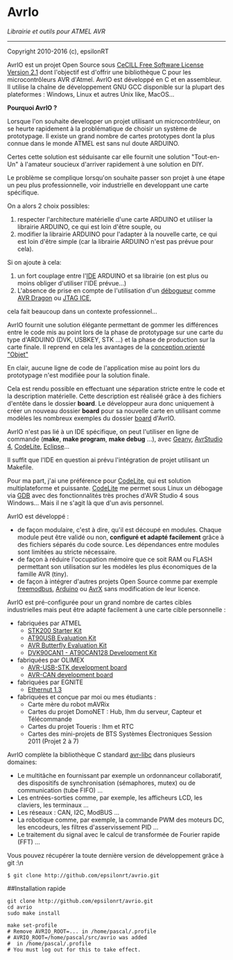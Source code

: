 # AvrIo

*Librairie et outils pour ATMEL AVR*

---
Copyright 2010-2016 (c), epsilonRT

AvrIO est un projet Open Source sous 
[CeCILL Free Software License Version 2.1](http://www.cecill.info/licences/Licence_CeCILL_V2.1-en.html)
dont l'objectif est d'offrir une bibliothèque C pour les microcontrôleurs AVR 
d'Atmel. AvrIO est développé en C et en assembleur. 
Il utilise la chaîne de développement GNU GCC disponible sur 
la plupart des plateformes : Windows, Linux et autres Unix like, MacOS...

**Pourquoi AvrIO ?**

Lorsque l'on souhaite developper un projet utilisant un microcontrôleur, on se
heurte rapidement à la problématique de choisir un système de prototypage.
Il existe un grand nombre de cartes prototypes dont la plus connue dans le monde
ATMEL est sans nul doute ARDUINO.

Certes cette solution est séduisante car elle
fournit une solution "Tout-en-Un" à l'amateur soucieux d'arriver rapidement à 
une solution en DIY.

Le problème se complique lorsqu'on souhaite passer son projet à une étape 
un peu plus professionnelle, voir industrielle en developpant une carte spécifique.

On a alors 2 choix possibles:

1. respecter l'architecture matérielle d'une carte ARDUINO et utiliser la 
  librairie ARDUINO, ce qui est loin d'être souple, ou
2. modifier la librairie ARDUINO pour l'adapter à la nouvelle carte, ce qui est
  loin d'être simple (car la librairie ARDUINO n'est pas prévue pour cela).
  
Si on ajoute à cela:

1. un fort couplage entre l'[IDE](https://fr.wikipedia.org/wiki/Environnement_de_d%C3%A9veloppement) 
  ARDUINO et sa librairie (on est plus ou moins obliger d'utiliser l'IDE prévue...)
2. L'absence de prise en compte de l'utilisation d'un 
  [débogueur](https://fr.wikipedia.org/wiki/D%C3%A9bogueur) comme 
  [AVR Dragon](http://www.atmel.com/tools/AVRDRAGON.aspx) ou
  [JTAG ICE](http://www.atmel.com/tools/JTAGICE3.aspx),

cela fait beaucoup dans un contexte professionnel...

AvrIO fournit une solution élégante permettant de gommer les différences entre
le code mis au point lors de la phase de prototypage sur une carte du type 
d'ARDUINO (DVK, USBKEY, STK ...) et la phase de production sur la carte finale.
Il reprend en cela les avantages de la 
[conception orienté "Objet"](https://fr.wikipedia.org/wiki/Programmation_orient%C3%A9e_objet)

En clair, aucune ligne de code de l'application mise au point lors du prototypage
n'est modifiée pour la solution finale.

Cela est rendu possible en effectuant une séparation stricte entre le code et
la description matérielle. Cette description est réaliséé grâce à des fichiers
d'entête dans le dossier **board**. Le développeur aura donc uniquement à créer
un nouveau dossier **board** pour sa nouvelle carte en utilisant comme modèles 
les nombreux exemples du dossier 
[board](https://github.com/epsilonrt/avrio/tree/master/board) d'AvrIO.

AvrIO n'est pas lié à un IDE spécifique, on peut l'utiliser en ligne de 
commande (**make**, **make program**, **make debug** ...), avec 
[Geany](https://www.geany.org/), 
[AvrStudio 4](http://www.atmel.com/tools/studioarchive.aspx), 
[CodeLite](http://www.codelite.org/), [Eclipse](https://eclipse.org/)... 

Il suffit que l'IDE en question ai prévu l'intégration de projet utilisant un 
Makefile.

Pour ma part, j'ai une préférence pour [CodeLite](http://www.codelite.org/), 
qui est solution multiplateforme et puissante. [CodeLite](http://www.codelite.org/)
me permet sous Linux un débogage via [GDB](https://www.gnu.org/software/gdb/) 
avec des fonctionnalités très proches d'AVR Studio 4 sous Windows... Mais il 
ne s'agit là que d'un avis personnel.

AvrIO est développé :

* de façon modulaire, c'est à dire, qu'il est découpé en modules. 
  Chaque module peut être validé ou non, **configuré et adapté facilement** 
  grâce à des fichiers séparés du code source. Les dépendances entre modules 
  sont limitées au stricte nécessaire.
* de façon à réduire l'occupation mémoire que ce soit RAM ou FLASH permettant 
  son utilisation sur les modèles les plus économiques de la famille AVR (tiny).
* de façon à intégrer d'autres projets Open Source comme par exemple 
  [freemodbus](http://freemodbus.berlios.de/), 
  [Arduino](https://github.com/arduino/Arduino) ou 
  [AvrX](http://www.epsilonrt.com/avrio/group__avrx__module.html) 
  sans modification de leur licence.

AvrIO est pré-configurée pour un grand nombre de cartes cibles industrielles 
mais peut être adapté facilement à une carte cible personnelle :

* fabriquées par ATMEL
    - [STK200 Starter Kit](http://www.atmel.com/dyn/resources/prod_documents/doc1107.pdf)
    - [AT90USB Evaluation Kit](http://www.atmel.com/dyn/resources/prod_documents/doc7627.pdf)
    - [AVR Butterfly Evaluation Kit](http://www.atmel.com/dyn/resources/prod_documents/doc4271.pdf)
    - [DVK90CAN1 - AT90CAN128 Development Kit](http://www.atmel.com/dyn/resources/prod_documents/doc4381.pdf)
* fabriquées par OLIMEX
    - [AVR-USB-STK development board](http://www.olimex.com/dev/pdf/AVR/AVR-USB-STK.pdf)
    - [AVR-CAN development board](http://www.olimex.com/dev/pdf/AVR/AVR-CAN.pdf)
* fabriquées par EGNITE
    - [Ethernut 1.3](http://www.ethernut.de/pdf/enhwm13e.pdf)
* fabriquées et conçue par moi ou mes étudiants :
    - Carte mère du robot mAVRix
    - Cartes du projet DomoNET : Hub, Ihm du serveur, Capteur et Télécommande
    - Cartes du projet Toueris : Ihm et RTC
    - Cartes des mini-projets de BTS Systèmes Électroniques Session 2011 (Projet 2 à 7)

AvrIO complète la bibliothèque C standard 
[avr-libc](http://www.nongnu.org/avr-libc/) dans plusieurs domaines:

* Le multitâche en fournissant par exemple un ordonnanceur collaboratif, des 
  dispositifs de synchronisation (sémaphores, mutex) ou de communication 
  (tube FIFO) ...
* Les entrées-sorties comme, par exemple, les afficheurs LCD, les claviers, 
  les terminaux ...
* Les réseaux : CAN, I2C, ModBUS ...
* La robotique comme, par exemple, la commande PWM des moteurs DC, 
  les encodeurs, les filtres d'asservissement PID ...
* Le traitement du signal avec le calcul de transformée de Fourier 
  rapide (FFT) ...

Vous pouvez récupérer la toute dernière version de développement grâce à git :\n

    $ git clone http://github.com/epsilonrt/avrio.git

##Installation rapide

    git clone http://github.com/epsilonrt/avrio.git
    cd avrio
    sudo make install
    
    make set-profile
    # Remove AVRIO_ROOT=... in /home/pascal/.profile
    # AVRIO_ROOT=/home/pascal/src/avrio was added
    #  in /home/pascal/.profile
    # You must log out for this to take effect.
